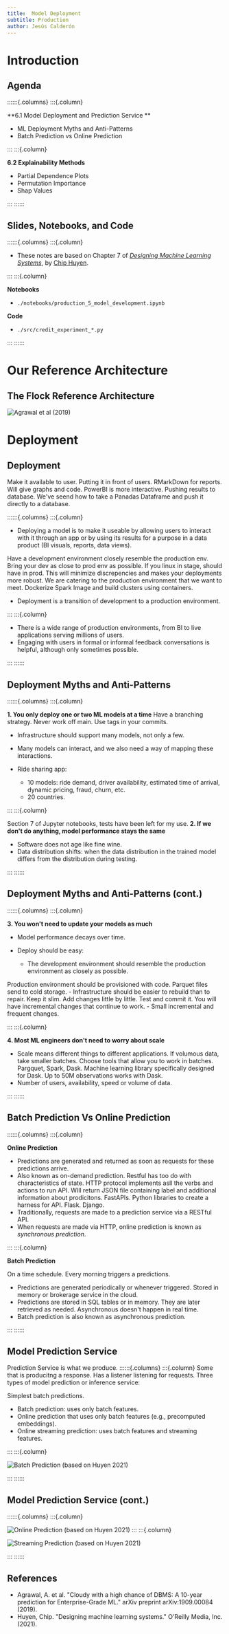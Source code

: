 ```yaml
---
title:  Model Deployment
subtitle: Production
author: Jesús Calderón
---
```



# Introduction

## Agenda

::::::{.columns}
:::{.column}

**6.1 Model Deployment and Prediction Service **
    
+ ML Deployment Myths and Anti-Patterns
+ Batch Prediction vs Online Prediction

:::
:::{.column}

**6.2 Explainability Methods**

+ Partial Dependence Plots
+ Permutation Importance
+ Shap Values

:::
::::::


## Slides, Notebooks, and Code

::::::{.columns}
:::{.column}

+ These notes are based on Chapter 7 of [*Designing Machine Learning Systems*](https://huyenchip.com/books/), by [Chip Huyen](https://huyenchip.com/).

:::
:::{.column}

**Notebooks**

+ `./notebooks/production_5_model_development.ipynb`


**Code**

+ `./src/credit_experiment_*.py`

:::
::::::

# Our Reference Architecture

## The Flock Reference Architecture

![Agrawal et al (2019)](../img/flock_ref_arhitecture.png)


# Deployment

## Deployment

Make it available to user. Putting it in front of users.
RMarkDown for reports. Will give graphs and code. PowerBI is more interactive. Pushing results to database.
We've seend how to take a Panadas Dataframe and push it directly to a database.

::::::{.columns}
:::{.column}

+ Deploying a model is to make it useable by allowing users to interact with it through an app or by using its results for a purpose in a data product (BI visuals, reports, data views).

Have a development environment closely resemble the production env. Bring your dev as close to prod env as possible.
If you linux in stage, should have in prod. This will minimize discrepencies and makes your deployments more robust. We are catering to the production environment that we want to meet.
Dockerize Spark Image and build clusters using containers. 
+ Deployment is a transition of development to a production environment. 


:::
:::{.column}

+ There is a wide range of production environments, from BI to live applications serving millions of users.
+ Engaging with users in formal or informal feedback conversations is helpful, although only sometimes possible.


:::
::::::


## Deployment Myths and Anti-Patterns

::::::{.columns}
:::{.column}

**1. You only deploy one or two ML models at a time**
Have a branching strategy. Never work off main.
Use tags in your commits. 
+ Infrastructure should support many models, not only a few.
+ Many models can interact, and we also need a way of mapping these interactions.
+ Ride sharing app: 

    - 10 models: ride demand, driver availability, estimated time of arrival, dynamic pricing, fraud, churn, etc.
    - 20 countries.


:::
:::{.column}

Section 7 of Jupyter notebooks, tests have been left for my use. 
**2. If we don't do anything, model performance stays the same**

+ Software does not age like fine wine.
+ Data distribution shifts: when the data distribution in the trained model differs from the distribution during testing.

:::
::::::


## Deployment Myths and Anti-Patterns (cont.)

::::::{.columns}
:::{.column}


**3. You won't need to update your models as much**

+ Model performance decays over time.
+ Deploy should be easy:

    - The development environment should resemble the production environment as closely as possible.

Production environment should be provisioned with code. Parquet files send to cold storage. 
    - Infrastructure should be easier to rebuild than to repair.
Keep it slim. Add changes little by little. Test and commit it. You will have incremental changes that continue to work. 
    - Small incremental and frequent changes.


:::
:::{.column}

**4. Most ML engineers don't need to worry about scale**

+ Scale means different things to different applications.
If volumous data, take smaller batches. Choose tools that allow you to work in batches. Pargquet, Spark, Dask. Machine learning library specifically designed for Dask. Up to 50M observations works with Dask.
+ Number of users, availability, speed or volume of data.

:::
::::::

## Batch Prediction Vs Online Prediction

::::::{.columns}
:::{.column}


**Online Prediction**

- Predictions are generated and returned as soon as requests for these predictions arrive.
- Also known as on-demand prediction.
Restful has too do with characteristics of state. HTTP protocol implements asll the verbs and actions to run API. WIll return JSON file containing label and additional information about prodicitons. FastAPIs. Python libraries to create a harness for API. Flask. Django.
- Traditionally, requests are made to a prediction service via a RESTful API.
- When requests are made via HTTP, online prediction is known as *synchronous prediction*. 


:::
:::{.column}

**Batch Prediction**

On a time schedule. Every morning triggers a predictions.
- Predictions are generated periodically or whenever triggered.
Stored in memory or brokerage service in the cloud.
- Predictions are stored in SQL tables or in memory. They are later retrieved as needed.
Asynchronous doesn't happen in real time.
- Batch prediction is also known as asynchronous prediction.

:::
::::::


## Model Prediction Service
Prediction Service is what we produce. 
::::::{.columns}
:::{.column}
Some that is producitng a response. Has a listener listening for requests. 
Three types of model prediction or inference service:

Simplest batch predictions. 
+ Batch prediction: uses only batch features.
+ Online prediction that uses only batch features (e.g., precomputed embeddings).
+ Online streaming prediction: uses batch features and streaming features.

:::
:::{.column}

![Batch Prediction (based on Huyen 2021)](./img/batch_prediction.png)

:::
::::::


## Model Prediction Service (cont.)

::::::{.columns}
:::{.column}

![Online Prediction (based on Huyen 2021)](./img/online_prediction.png)
:::
:::{.column}

![Streaming Prediction (based on Huyen 2021)](./img/streaming_prediction.png)

:::
::::::


## References

+ Agrawal, A. et al. "Cloudy with a high chance of DBMS: A 10-year prediction for Enterprise-Grade ML." arXiv preprint arXiv:1909.00084 (2019).
+ Huyen, Chip. "Designing machine learning systems." O'Reilly Media, Inc.(2021).
